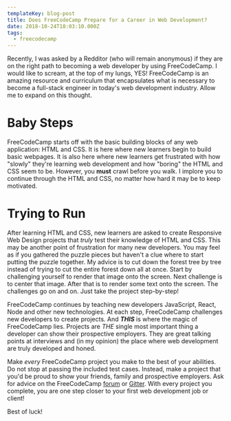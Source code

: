 ```yaml
---
templateKey: blog-post
title: Does FreeCodeCamp Prepare for a Career in Web Development?
date: 2018-10-24T18:03:10.000Z
tags:
  - freecodecamp
---
```

Recently, I was asked by a Redditor (who will remain anonymous) if they are on the right path to becoming a web developer by using FreeCodeCamp. I would like to scream, at the top of my lungs, YES! FreeCodeCamp is an amazing resource and curriculum that encapsulates what is necessary to become a full-stack engineer in today's web development industry. Allow me to expand on this thought.

# Baby Steps

FreeCodeCamp starts off with the basic building blocks of any web application: HTML and CSS. It is here where new learners begin to build basic webpages. It is also here where new learners get frustrated with how "slowly" they're learning web development and how "boring" the HTML and CSS seem to be. However, you **must** crawl before you walk. I implore you to continue through the HTML and CSS, no matter how hard it may be to keep motivated.

# Trying to Run

After learning HTML and CSS, new learners are asked to create Responsive Web Design projects that _truly_ test their knowledge of HTML and CSS. This may be another point of frustration for many new developers. You may feel as if you gathered the puzzle pieces but haven't a clue where to start putting the puzzle together. My advice is to cut down the forest tree by tree instead of trying to cut the entire forest down all at once. Start by challenging yourself to render that image onto the screen. Next challenge is to center that image. After that is to render some text onto the screen. The challenges go on and on. Just take the project step-by-step!

FreeCodeCamp continues by teaching new developers JavaScript, React, Node and other new technologies. At each step, FreeCodeCamp challenges new developers to create projects. And **_THIS_** is where the magic of FreeCodeCamp lies. Projects are _THE_ single most important thing a developer can show their prospective employers. They are great talking points at interviews and (in my opinion) the place where web development are truly developed and honed.

Make _every_ FreeCodeCamp project you make to the best of your abilities. Do not stop at passing the included test cases. Instead, make a project that you'd be proud to show your friends, family and prospective employers. Ask for advice on the FreeCodeCamp [forum](https://www.freecodecamp.org/forum/) or [Gitter](https://gitter.im/FreeCodeCamp/home). With every project you complete, you are one step closer to your first web development job or client!

Best of luck!
